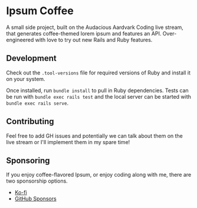 # Ipsum Coffee

A small side project, built on the Audacious Aardvark Coding live stream, that generates coffee-themed lorem ipsum and features an API. Over-engineered with love to try out new Rails and Ruby features.

## Development

Check out the `.tool-versions` file for required versions of Ruby and install it on your system.

Once installed, run `bundle install` to pull in Ruby dependencies. Tests can be run with `bundle exec rails test` and the local server can be started with `bundle exec rails serve`.

## Contributing

Feel free to add GH issues and potentially we can talk about them on the live stream or I'll implement them in my spare time!

## Sponsoring

If you enjoy coffee-flavored Ipsum, or enjoy coding along with me, there are two sponsorship options.

- [Ko-fi](https://ko-fi.com/audaciousaardvark)
- [GitHub Sponsors](https://github.com/sponsors/AudaciousAardvark)
